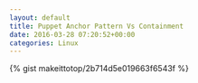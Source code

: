```yaml
---
layout: default                                                                                                              
title: Puppet Anchor Pattern Vs Containment                                                                                                                       
date: 2016-03-28 07:20:52+00:00                                                                                                                        
categories: Linux                                                                                                                
---                                                                                                                              
```


{% gist makeittotop/2b714d5e019663f6543f %}                                                                                                           

